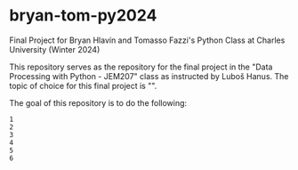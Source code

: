 # bryan-tom-py2024
Final Project for Bryan Hlavín and Tomasso Fazzi's Python Class at Charles University (Winter 2024)


This repository serves as the repository for the final project in the "Data Processing with Python - JEM207" class as instructed by Luboš Hanus. 
The topic of choice for this final project is "".

The goal of this repository is to do the following: 

    1
    2
    3
    4
    5
    6
